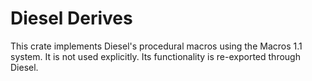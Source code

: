 # Diesel Derives

This crate implements Diesel's procedural macros using the Macros 1.1 system.
It is not used explicitly.
Its functionality is re-exported through Diesel.
